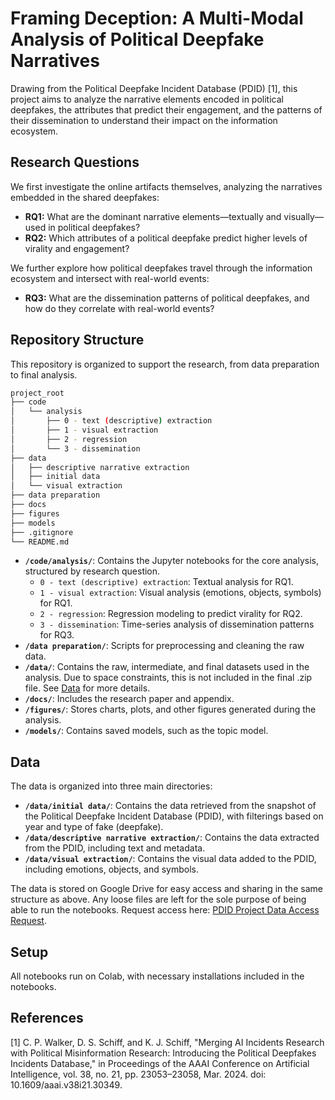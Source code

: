 # Framing Deception: A Multi-Modal Analysis of Political Deepfake Narratives

Drawing from the Political Deepfake Incident Database (PDID) [1], this project aims to analyze the narrative elements encoded in political deepfakes, the attributes that predict their engagement, and the patterns of their dissemination to understand their impact on the information ecosystem.

## Research Questions
We first investigate the online artifacts themselves, analyzing the narratives embedded in the shared deepfakes:
-   **RQ1:** What are the dominant narrative elements—textually and visually—used in political deepfakes?
-   **RQ2:** Which attributes of a political deepfake predict higher levels of virality and engagement?

We further explore how political deepfakes travel through the information ecosystem and intersect with real-world events:
-   **RQ3:** What are the dissemination patterns of political deepfakes, and how do they correlate with real-world events?

## Repository Structure
This repository is organized to support the research, from data preparation to final analysis.

```bash
project_root
├── code
│   └── analysis
│       ├── 0 - text (descriptive) extraction  
│       ├── 1 - visual extraction               
│       ├── 2 - regression
│       └── 3 - dissemination
├── data
│   ├── descriptive narrative extraction
│   ├── initial data
│   └── visual extraction
├── data preparation
├── docs
├── figures
├── models
├── .gitignore
└── README.md
```

-   **`/code/analysis/`**: Contains the Jupyter notebooks for the core analysis, structured by research question.
    -   `0 - text (descriptive) extraction`: Textual analysis for RQ1.
    -   `1 - visual extraction`: Visual analysis (emotions, objects, symbols) for RQ1.
    -   `2 - regression`: Regression modeling to predict virality for RQ2.
    -   `3 - dissemination`: Time-series analysis of dissemination patterns for RQ3.
-   **`/data preparation/`**: Scripts for preprocessing and cleaning the raw data.
-   **`/data/`**: Contains the raw, intermediate, and final datasets used in the analysis. Due to space constraints, this is not included in the final .zip file. See [Data](#data) for more details.
-   **`/docs/`**: Includes the research paper and appendix.
-   **`/figures/`**: Stores charts, plots, and other figures generated during the analysis.
-   **`/models/`**: Contains saved models, such as the topic model.

## Data
The data is organized into three main directories:
-   **`/data/initial data/`**: Contains the data retrieved from the snapshot of the Political Deepfake Incident Database (PDID), with filterings based on year and type of fake (deepfake). 
-   **`/data/descriptive narrative extraction/`**: Contains the data extracted from the PDID, including text and metadata.
-   **`/data/visual extraction/`**: Contains the visual data added to the PDID, including emotions, objects, and symbols.

The data is stored on Google Drive for easy access and sharing in the same structure as above. Any loose files are left for the sole purpose of being able to run the notebooks. Request access here: [PDID Project Data Access Request](https://drive.google.com/drive/folders/1VQBgzOIEVJfY7qDS1w2F0Gq0UK6l3oKF?usp=drive_link).

## Setup

All notebooks run on Colab, with necessary installations included in the notebooks. 

## References 
[1] C. P. Walker, D. S. Schiff, and K. J. Schiff, "Merging AI Incidents Research with Political Misinformation Research: Introducing the Political Deepfakes Incidents Database," in Proceedings of the AAAI Conference on Artificial Intelligence, vol. 38, no. 21, pp. 23053–23058, Mar. 2024. doi: 10.1609/aaai.v38i21.30349.

